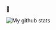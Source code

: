 👋

![My github stats](https://github-readme-stats.vercel.app/api?username=vilitik&count_private=true&show_icons=true&hide=issues,contribs,stars)

<!--
[![Top Langs](https://github-readme-stats.vercel.app/api/top-langs/?username=vilitik&layout=compact)](https://github.com/anuraghazra/github-readme-stats)
**vilitik/vilitik** is a ✨ _special_ ✨ repository because its `README.md` (this file) appears on your GitHub profile.

Here are some ideas to get you started:

- 🔭 I’m currently working on ...
- 🌱 I’m currently learning ...
- 👯 I’m looking to collaborate on ...
- 🤔 I’m looking for help with ...
- 💬 Ask me about ...
- 📫 How to reach me: ...
- 😄 Pronouns: ...
- ⚡ Fun fact: ...
-->
